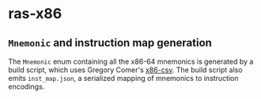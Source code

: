 # ras-x86

## `Mnemonic` and instruction map generation

The `Mnemonic` enum containing all the x86-64 mnemonics is generated by a build
script, which uses Gregory Comer's [x86-csv]. The build script also emits
`inst_map.json`, a serialized mapping of mnemonics to instruction encodings.

[x86-csv]: https://github.com/GregoryComer/x86-csv
